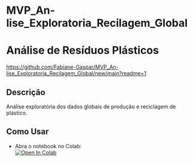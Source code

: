 # MVP_An-lise_Exploratoria_Recilagem_Global

# Análise de Resíduos Plásticos

https://github.com/Fabiane-Gaspar/MVP_An-lise_Exploratoria_Recilagem_Global/new/main?readme=1

## Descrição
Análise exploratória dos dados globais de produção e reciclagem de plástico.

## Como Usar
- Abra o notebook no Colab:  
  [![Open In Colab](https://colab.research.google.com/assets/colab-badge.svg)](https://colab.research.google.com/github/seu-usuario/repositorio/blob/main/nome_do_notebook.ipynb)
